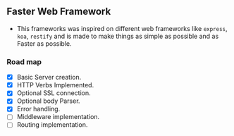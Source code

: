 ## Faster Web Framework

- This frameworks was inspired on different web frameworks like `express`, `koa`, `restify` and is made to make things as simple as possible and as Faster as possible.


### Road map
- [x] Basic Server creation.
- [x] HTTP Verbs Implemented.
- [x] Optional SSL connection.
- [x] Optional body Parser.
- [x] Error handling.
- [ ] Middleware implementation.
- [ ] Routing implementation.
